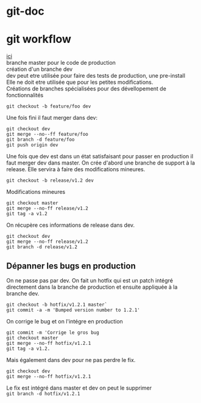 # git-doc
# git workflow
[ici](https://www.synbioz.com/blog/tech/git-adopter-un-modele-de-versionnement-efficace)  
branche master pour le code de production  
création d'un branche dev  
dev peut etre utilisée pour faire des tests de production, une pre-install  
Elle ne doit etre utilisée que pour les petites modifications.  
Créations de branches spécialisées pour des dévellopement de fonctionnalités  

`git checkout -b feature/foo dev`   

Une fois fini il faut merger dans dev:  

```
git checkout dev
git merge --no--ff feature/foo
git branch -d feature/foo
git push origin dev

```
Une fois que dev est dans un état satisfaisant pour passer en production il faut merger dev dans master.
On crée d'abord une branche de support à la release. Elle servira à faire des modifications mineures.  

`git checkout -b release/v1.2 dev`  

Modifications mineures 
 
```
git checkout master 
git merge --no-ff release/v1.2
git tag -a v1.2
```
 
On récupère ces informations de release dans dev.  

```
git checkout dev
git merge --no-ff release/v1.2
git branch -d release/v1.2
```

## Dépanner les bugs en production

On ne passe pas par dev. On fait un hotfix qui est un patch intégré directement dans la branche de production et ensuite appliquée à la branche dev. 

```
git checkout -b hotfix/v1.2.1 master`
git commit -a -m 'Bumped version number to 1.2.1'
```
On corrige le bug et on l'intégre en production

```
git commit -m 'Corrige le gros bug
git checkout master
git merge --no-ff hotfix/v1.2.1
git tag -a v1.2.

```

Mais également dans dev pour ne pas perdre le fix.

```
git checkout dev
git merge --no-ff hotfix/v1.2.1
```

Le fix est intégré dans master et dev on peut le supprimer  
`git branch -d hotfix/v1.2.1`